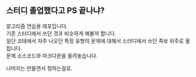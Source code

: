 ## 스터디 졸업했다고 PS 끝나냐?

알고리즘 연습용 레포입니다.  
기존 스터디에서 쓰던 것과 비슷하게 해볼까 합니다.  
일단 코테에서 자주 나오던 특정 유형의 문제에 대해서 스터디에서 쓰던 족보 위주로 올립니다.  
문제 소스코드와 마크다운을 올려놓습니다.  

나머지는 만들면서 정하는걸로.

